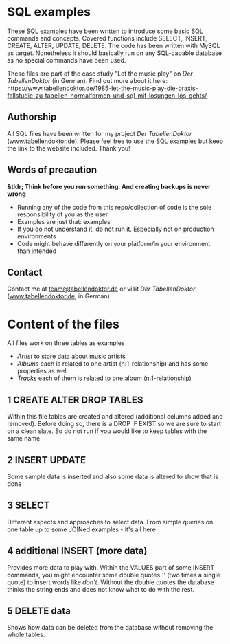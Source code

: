 # SQL examples 

These SQL examples have been written to introduce some basic SQL commands and concepts. Covered functions include SELECT, INSERT, CREATE, ALTER, UPDATE, DELETE. The code has been written with MySQL as target. Nonetheless it should basically run on any SQL-capable database as no special commands have been used. 

These files are part of the case study "Let the music play" on _Der TabellenDoktor_ (in German). Find out more about it here:
https://www.tabellendoktor.de/1985-let-the-music-play-die-praxis-fallstudie-zu-tabellen-normalformen-und-sql-mit-losungen-los-gehts/

## Authorship
All SQL files have been written for my project _Der TabellenDoktor_ (www.tabellendoktor.de). Please feel free to use the SQL examples but keep the link to the website included. Thank you!

## Words of precaution
**&tldr; Think before you run something. And creating backups is never wrong**

* Running any of the code from this repo/collection of code is the sole responsibility of you as the user
* Examples are just that: examples
* If you do not understand it, do not run it. Especially not on production environments
* Code might behave differently on your platform/in your environment than intended

## Contact

Contact me at team@tabellendoktor.de or visit _Der TabellenDoktor_ (www.tabellendoktor.de, in German)

# Content of the files

All files work on three tables as examples
* _Artist_ to store data about music artists
* _Albums_ each is related to one artist (n:1-relationship) and has some properties as well
* _Tracks_ each of them is related to one album (n:1-relationship)

## 1 CREATE ALTER DROP TABLES

Within this file tables are created and altered (additional columns added and removed). Before doing so, there is a DROP IF EXIST so we are sure to start on a clean slate. So do not run if you would like to keep tables with the same name

## 2 INSERT UPDATE

Some sample data is inserted and also some data is altered to show that is done

## 3 SELECT

Different aspects and approaches to select data. From simple queries on one table up to some JOINed examples - it's all here

## 4 additional INSERT (more data)

Provides more data to play with. Within the VALUES part of some INSERT commands, you might encounter some double quotes _''_ (two times a single quote) to insert words like _don't_. Without the double quotes the database thinks the string ends and does not know what to do with the rest.

## 5 DELETE data

Shows how data can be deleted from the database without removing the whole tables. 